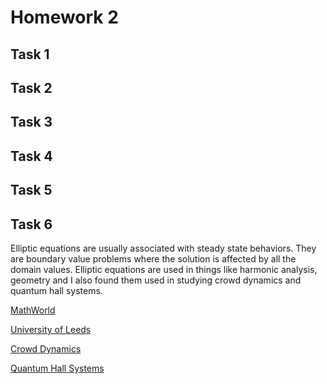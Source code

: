 # Homework 2

## Task 1

## Task 2

## Task 3

## Task 4

## Task 5

## Task 6

Elliptic equations are usually associated with steady state behaviors. They are boundary value problems where the solution is affected by all the domain values. Elliptic equations are used in things like harmonic analysis, geometry and I also found them used in studying crowd dynamics and quantum hall systems. 

[MathWorld](http://mathworld.wolfram.com/EllipticPartialDifferentialEquation.html)

[University of Leeds](http://www1.maths.leeds.ac.uk/~kersale/Teach/M3414/Notes/m3414_1.pdf)

[Crowd Dynamics](https://www.researchgate.net/publication/309403157_Modeling_Crowd_Dynamics_through_Hyperbolic_-_Elliptic_Equations)

[Quantum Hall Systems](https://www.hindawi.com/journals/amp/2009/514081/)
